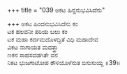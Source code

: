 +++
title = "039 ಅಕಟ ಹಿನ್ದನುಭವಿಸಿದೆನು"

+++
ಅಕಟ ಹಿಂದನುಭವಿಸಿದೆನು ಕಂ  
ಟಕ ಹಲವನೀ ಪರಿಯ ಬಲು ಕಂ  
ಟಕ ಮಹಾ ಕರ್ದಮದೊಳದ್ದಿತೆ ವಿಧಿ ಮಹಾದೇವ   
ವಿಕಟ ನಾಗಾಯತ ಮದತ್ತ್ರಾ  
ಣಕನ ಸಾಹಸವಡಗಿತೇ ವನ  
ನಿಕಟ ಭುಜಗಾಟೋಪ ಠೌಳಿಯೊಳೆನುತ ಬಿಸುಸುಯ್ದ      ॥39॥